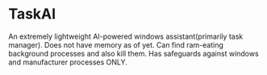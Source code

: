 # TaskAI

An extremely lightweight AI-powered windows assistant(primarily task manager). Does not have memory as of yet. Can find ram-eating background processes and also kill them. Has safeguards against windows and manufacturer processes ONLY.

